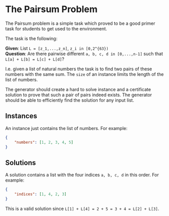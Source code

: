 # The Pairsum Problem

The Pairsum problem is a simple task which proved to be a good primer task for students to get used to the environment.

The task is the following:

**Given**: List `L = [z_1,...,z_n]`, `z_i in [0,2^{63})`  
**Question**: Are there pairwise different `a, b, c, d in [0,...,n-1]` such that `L[a] + L[b] = L[c] + L[d]`?  

I.e. given a list of natural numbers the task is to find two pairs of these numbers with the same sum.
The `size` of an instance limits the length of the list of numbers.

The generator should create a hard to solve instance and a certificate solution to prove that such a pair of pairs
indeed exists. The generator should be able to efficiently find the solution for any input list.

## Instances
An instance just contains the list of numbers. For example:
```json
{
    "numbers": [1, 2, 3, 4, 5]
}
```
## Solutions
A solution contains a list with the four indices `a, b, c, d` in this order. For example:
```json
{
    "indices": [1, 4, 2, 3]
}
```
This is a valid solution since `L[1] + L[4] = 2 + 5 = 3 + 4 = L[2] + L[3]`.

